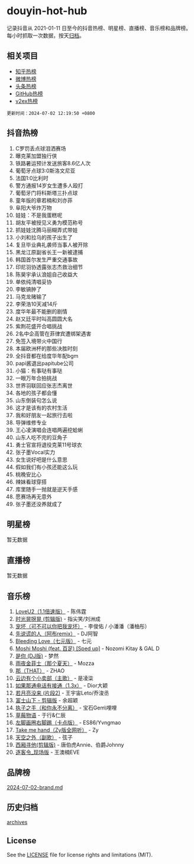 # douyin-hot-hub

记录抖音从 2021-01-11 日至今的抖音热榜、明星榜、直播榜、音乐榜和品牌榜。每小时抓取一次数据，按天[归档](archives)。

## 相关项目

- [知乎热榜](https://github.com/lonnyzhang423/zhihu-hot-hub)
- [微博热榜](https://github.com/lonnyzhang423/weibo-hot-hub)
- [头条热榜](https://github.com/lonnyzhang423/toutiao-hot-hub)
- [GitHub热榜](https://github.com/lonnyzhang423/github-hot-hub)
- [v2ex热榜](https://github.com/lonnyzhang423/v2ex-hot-hub)


`更新时间：2024-07-02 12:19:50 +0800`

## 抖音热榜

1. C罗罚丢点球泪洒赛场
1. 曝克莱加盟独行侠
1. 铁路暑运预计发送旅客8.6亿人次
1. 葡萄牙点球3:0斯洛文尼亚
1. 法国1:0比利时
1. 警方通报14岁女生遭多人殴打
1. 葡萄牙门将科斯塔三扑点球
1. 童年版的章若楠和刘亦菲
1. 阜阳大爷炸万物
1. 娃娃：不是我蛋糕呢
1. 胡友平被授见义勇为模范称号
1. 抓娃娃沈腾马丽糊弄式带娃
1. 小刘和拉乌的孩子出生了
1. 复旦毕业典礼袭师当事人被开除
1. 黑龙江原副省长王一新被逮捕
1. 韩国首尔发生严重交通事故
1. 印尼羽协透露张志杰救治细节
1. 陈昊宇承认浪姐自己收益大
1. 单依纯清唱妥协
1. 李敏镐肿了
1. 马克龙赌输了
1. 李荣浩10天减14斤
1. 度华年最不能删的剧情
1. 赵又廷平时叫高圆圆大名
1. 紫荆花盛开合唱挑战
1. 2名中企高管在菲律宾遭绑架遇害
1. 免签入境带火中国行
1. 本届欧洲杯的那些决胜时刻
1. 全抖音都在给度华年配bgm
1. papi酱退出papitube公司
1. 小猫：有事哒有事哒
1. 一眼万年合拍挑战
1. 世界羽联回应张志杰离世
1. 各地的孩子都会懂
1. 山东倒装句怎么说
1. 这才是该有的农村生活
1. 我和好朋友一起旅行去啦
1. 导弹维修专业
1. 王心凌演唱会连唱两遍挖蛤蜊
1. 山东人吃不完的豆角子
1. 勇士官宣将退役克莱11号球衣
1. 张子墨Vocal实力
1. 女生说好吧是什么意思
1. 假如我们有小孩还能这么玩
1. 桃晚安比心
1. 辣妹看球穿搭
1. 库里随手一抛就是逆天手感
1. 愿赛场再无意外
1. 张子墨还没养就成了

## 明星榜

暂无数据

## 直播榜

暂无数据

## 音乐榜

1. [LoveU2（1.1倍速版）](https://sf5-hl-cdn-tos.douyinstatic.com/obj/tos-cn-ve-2774/oQMeDffLaEmgMwgCOEMAFCI6INzoFPgWdD0rsa) - 陈伟霆
1. [时光晃呀晃 (剪辑版)](https://sf5-hl-cdn-tos.douyinstatic.com/obj/tos-cn-ve-2774/o8ACeQem3gwI1x3GIYGAfKG0LJebKFRJDwRwyW) - 指尖笑/刘洲成
1. [宠坏（可不可以你把我宠坏）](https://sf5-hl-cdn-tos.douyinstatic.com/obj/tos-cn-ve-2774/ocWI8ft2gd0rAfXKzvKGeMQM6fVLTLfA8UJzwl) - 李俊佑 / 小潘潘（潘柚彤）
1. [先说谎的人（阿布remix）](https://sf5-hl-cdn-tos.douyinstatic.com/obj/tos-cn-ve-2774/owQtOFmAzBgxBKDOYfeCTQTgE9cDORrOQqmCZy) - DJ阿智
1. [Bleeding Love（七元版）](https://sf5-hl-cdn-tos.douyinstatic.com/obj/tos-cn-ve-2774/oEgC9eZFHQ1MfSRnrfkzFp8AayDWqAQMABBgUs) - 七元
1. [Moshi Moshi (feat. 百足) [Sped up]](https://sf5-hl-cdn-tos.douyinstatic.com/obj/tos-cn-ve-2774/ocCPFQcXJLeroaIdQLIGAoeeYM3OAUYGDguHXz) - Nozomi Kitay & GAL D
1. [是你 (DJ版)](https://sf5-hl-cdn-tos.douyinstatic.com/obj/tos-cn-ve-2774/1ec766e572b34c42853ce6315d426850) - 梦然
1. [雨夜金菲士（那个夏天）](https://sf3-cdn-tos.douyinstatic.com/obj/tos-cn-ve-2774/osPmPLDWQBBE2Z6bftCgYwkFaF4pEYEneXaZQs) - Mozza
1. [那（THAT）](https://sf5-hl-cdn-tos.douyinstatic.com/obj/tos-cn-ve-2774/oIIWGeBZCnlGx9tl0gFlCfwlQbj7QWAD8HYAGg) - ZHAO
1. [云边有个小卖部（主歌）](https://sf5-hl-cdn-tos.douyinstatic.com/obj/tos-cn-ve-2774/okvgzOZylLA4WYUHkAhpy5DrCiqAmBjiMIkJp) - 是凌柒
1. [如果那通电话有接通（1.3x）](https://sf5-hl-cdn-tos.douyinstatic.com/obj/tos-cn-ve-2774/ocJeJKhUhAJG8EYZiEFfGFAPkD3beMQ5mwDv1e) - Dior大颖
1. [若月亮没来 (片段2)](https://sf5-hl-cdn-tos.douyinstatic.com/obj/tos-cn-ve-2774/ocQavLLjkCOeDxGyYeIMGgNAIwJ0QXE1Ve3Fzv) - 王宇宙Leto/乔浚丞
1. [富士山下 - 剪辑版](https://sf5-hl-cdn-tos.douyinstatic.com/obj/tos-cn-ve-2774/o4QGmeUZhQXvtC5BDkogeQni8WbdCBUJEYI12v) - 余超颖
1. [执子之手（和你永不分离）](https://sf5-hl-cdn-tos.douyinstatic.com/obj/tos-cn-ve-2774/oU4mUWISThYfqtA61VOl8PAQGeK2LGGQfFCZfY) - 宝石Gem\哩哩
1. [草莓物语](https://sf5-hl-cdn-tos.douyinstatic.com/obj/tos-cn-ve-2774/okynhJ7jEAIIZBfsLgYMEI8QC3WbQNN66RKzhT) - 于行&仁辰
1. [左脚画圈右脚踢（卡点版）](https://sf3-cdn-tos.douyinstatic.com/obj/tos-cn-ve-2774/oAoAIr8BJv8B7W4CEBMsaSfDWrAiF4izwIDMJg) - ES86/Yvngmao
1. [Take me hand（Zy版全网听）](https://sf5-hl-cdn-tos.douyinstatic.com/obj/tos-cn-ve-2774/owyUoUuVpA1I7BiszAYMSqbGseWQw8P7Ea2BiR) - Zy
1. [天空之外（副歌）](https://sf3-cdn-tos.douyinstatic.com/obj/tos-cn-ve-2774/oAYn0BTp8jS8iSyZSHMUWAikyvAWI1c7aiJTr) - 弦子
1. [西厢寻他(剪辑版)](https://sf5-hl-cdn-tos.douyinstatic.com/obj/tos-cn-ve-2774/oUsAVfAQKlRNxEv5qxvIB8o5qmIWUcXbzJKJhw) - 唐伯虎Annie、伯爵Johnny
1. [逐客令_现场版](https://sf5-hl-cdn-tos.douyinstatic.com/obj/tos-cn-ve-2774/okjvqFftEMAIgLPvI8f4MT5CZVyxmDQdBOwjBv) - 王澳楠EVE

## 品牌榜

[2024-07-02-brand.md](archives/2024-07-02-brand.md)

## 历史归档

[archives](archives)

## License

See the [LICENSE](LICENSE) file for license rights and limitations (MIT).
